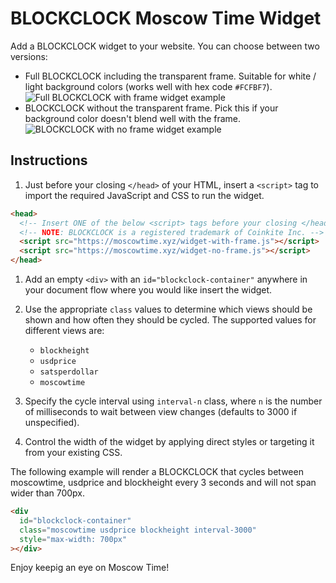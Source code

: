 # BLOCKCLOCK Moscow Time Widget

Add a BLOCKCLOCK widget to your website. You can choose between two versions:

- Full BLOCKCLOCK including the transparent frame. Suitable for white / light background colors (works well with hex code `#FCFBF7`).
![Full BLOCKCLOCK with frame widget example](widget-example-with-frame.png)
- BLOCKCLOCK without the transparent frame. Pick this if your background color doesn't blend well with the frame.
![BLOCKCLOCK with no frame widget example](widget-example-no-frame.png)

## Instructions

1. Just before your closing `</head>` of your HTML, insert a `<script>` tag to import the required JavaScript and CSS to run the widget.

  ```html
  <head>
    <!-- Insert ONE of the below <script> tags before your closing </head> tag. -->
    <!-- NOTE: BLOCKCLOCK is a registered trademark of Coinkite Inc. -->
    <script src="https://moscowtime.xyz/widget-with-frame.js"></script>
    <script src="https://moscowtime.xyz/widget-no-frame.js"></script>
  </head>
  ```

1. Add an empty `<div>` with an `id="blockclock-container"` anywhere in your document flow where you would like insert the widget.

1. Use the appropriate `class` values to determine which views should be shown and how often they should be cycled. The supported values for different views are:
   - `blockheight`
   - `usdprice`
   - `satsperdollar`
   - `moscowtime`

1. Specify the cycle interval using `interval-n` class, where `n` is the number of milliseconds to wait between view changes (defaults to 3000 if unspecified).

1. Control the width of the widget by applying direct styles or targeting it from your existing CSS.

The following example will render a BLOCKCLOCK that cycles between moscowtime, usdprice and blockheight every 3 seconds and will not span wider than 700px.

```html
<div
  id="blockclock-container"
  class="moscowtime usdprice blockheight interval-3000"
  style="max-width: 700px"
></div>
```

Enjoy keepig an eye on Moscow Time!
